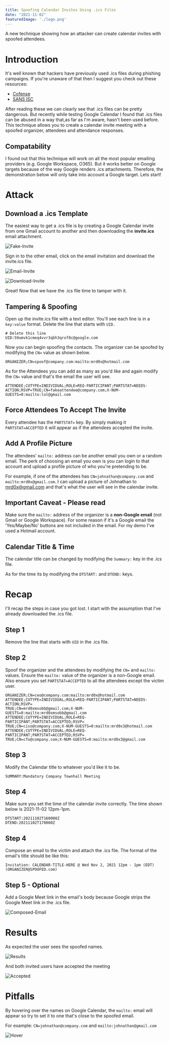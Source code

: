 ```yaml
---
title: Spoofing Calendar Invites Using .ics Files
date: "2021-11-02"
featuredImage: './logo.png'
---
```


A new technique showing how an attacker can create calendar invites with spoofed attendees<!-- end -->.

# Introduction

It's well known that hackers have previously used .ics files during phishing campaigns. If you're unaware of that then I suggest you check out these resources:

* <a target="_blank" href="https://cofense.com/youre-invited-phishing-links-inside-ics-calendar-attachments/">Cofense</a>
* <a target="_blank" href="https://isc.sans.edu/forums/diary/Spam+Delivered+via+ICS+Files/21611/">SANS ISC</a>

After reading these we can clearly see that .ics files can be pretty dangerous. But recently while testing Google Calendar I found that .ics files can be abused in a way that,as far as I'm aware, hasn't been used before. This technique allows you to create a calendar invite meeting with a spoofed organizer, attendees and attendance responses.

## Compatability

I found out that this technique will work on all the most popular emailing providers (e.g. Google Workspace, O365). But it works better on Google targets because of the way Google renders .ics attachments. Therefore, the demonstration below will only take into account a Google target. Lets start!

# Attack

## Download a .ics Template

The easiest way to get a .ics file is by creating a Google Calendar invite from one Gmail account to another and then downloading the **invite.ics** email attachment.

![Fake-Invite](./fake-invite.png)

Sign in to the other email, click on the email invitation and download the invite.ics file.

![Email-Invite](./email-invite.png)

![Download-Invite](./download-invite-ics.png)

 Great! Now that we have the .ics file time to tamper with it.

 ## Tampering & Spoofing

 Open up the invite.ics file with a text editor. You'll see each line is in a `key:value` format. Delete the line that starts with `UID.`

    # Delete this line
    UID:59umvk1cmeq4vvr3qbh3qrof8c@google.com

 Now you can begin spoofing the contacts. The organizer can be spoofed by modifying the `CN=` value as shown below.

 `ORGANIZER;CN=spoof@company.com:mailto:mrd0x@hotmail.com`

 As for the Attendees you can add as many as you'd like and again modify the `CN=` value and that's the email the user will see.

 `ATTENDEE;CUTYPE=INDIVIDUAL;ROLE=REQ-PARTICIPANT;PARTSTAT=NEEDS-ACTION;RSVP=TRUE;CN=fakeattendee@company.com;X-NUM-GUESTS=0:mailto:lol@gmail.com`

## Force Attendees To Accept The Invite

Every attendee has the `PARTSTAT=` key. By simply making it `PARTSTAT=ACCEPTED` it will appear as if the attendees accepted the invite.

## Add A Profile Picture

The attendees' `mailto:` address can be another email you own or a random email. The perk of choosing an email you own is you can login to that account and upload a profile picture of who you're pretending to be.

For example, if one of the attendees has `CN=johnathan@company.com` and `mailto:mrd0x@gmail.com`. I can upload a picture of Johnathan to mrd0x@gmail.com and that's what the user will see in the calendar invite.

## Important Caveat - Please read

Make sure the `mailto:` address of the organizer is a **non-Google email** (not Gmail or Google Workspace). For some reason if it's a Google email the 'Yes/Maybe/No' buttons are not included in the email. For my demo I've used a Hotmail account.

## Calendar Title & Time

The calendar title can be changed by modifying the `Summary:` key in the .ics file.

As for the time its by modifying the `DTSTART:` and `DTEND:` keys.

# Recap

I'll recap the steps in case you got lost. I start with the assumption that I've already downloaded the .ics file.

## Step 1

Remove the line that starts with `UID` in the .ics file.

## Step 2

Spoof the organizer and the attendees by modifying the `CN=` and `mailto:` values. Ensure the `mailto:` value of the organizer is a non-Google email. Also ensure you set `PARTSTAT=ACCEPTED` to all the attendees except the victim user.

    ORGANIZER;CN=ceo@company.com:mailto:mrd0x@hotmail.com
    ATTENDEE;CUTYPE=INDIVIDUAL;ROLE=REQ-PARTICIPANT;PARTSTAT=NEEDS-ACTION;RSVP=
    TRUE;CN=mrd0xmsobb@gmail.com;X-NUM-GUESTS=0:mailto:mrd0xmsobb@gmail.com
    ATTENDEE;CUTYPE=INDIVIDUAL;ROLE=REQ-PARTICIPANT;PARTSTAT=ACCEPTED;RSVP=
    TRUE;CN=ciso@company.com;X-NUM-GUESTS=0:mailto:mrd0x3@hotmail.com
    ATTENDEE;CUTYPE=INDIVIDUAL;ROLE=REQ-PARTICIPANT;PARTSTAT=ACCEPTED;RSVP=
    TRUE;CN=cfo@company.com;X-NUM-GUESTS=0:mailto:mrd0x3@gmail.com

## Step 3

Modify the Calendar title to whatever you'd like it to be.

    SUMMARY:Mandatory Company Townhall Meeting

## Step 4

Make sure you set the time of the calendar invite correctly. The time shown below is 2021-11-02 12pm-1pm.

    DTSTART:20211102T160000Z
    DTEND:20211102T170000Z

## Step 4

Compose an email to the victim and attach the .ics file. The format of the email's title should be like this:

    Invitation: CALENDAR-TITLE-HERE @ Wed Nov 2, 2021 12pm - 1pm (EDT) (ORGANIZER@SPOOFED.com)

## Step 5 - Optional

Add a Google Meet link in the email's body because Google strips the Google Meet link in the .ics file.

![Composed-Email](./composedemail.png)

# Results

As expected the user sees the spoofed names.

![Results](./results.png)

And both invited users have accepted the meeting

![Accepted](./accepted.png)

# Pitfalls

By hovering over the names on Google Calendar, the `mailto:` email will appear so try to set it to one that's close to the spoofed email.

For example: `CN=johnathan@company.com` and `mailto:johnathan@gmail.com`

![Hover](./hover.png)


